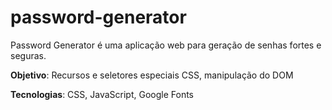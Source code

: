 # password-generator

Password Generator é uma aplicação web para geração de senhas fortes e seguras.

**Objetivo**: Recursos e seletores especiais CSS, manipulação do DOM

**Tecnologias**: CSS, JavaScript, Google Fonts